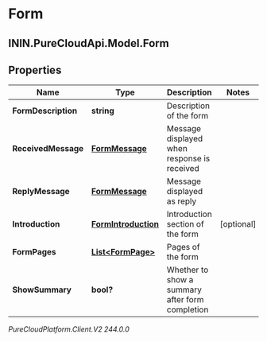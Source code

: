 # Form

## ININ.PureCloudApi.Model.Form

## Properties

|Name | Type | Description | Notes|
|------------ | ------------- | ------------- | -------------|
| **FormDescription** | **string** | Description of the form | |
| **ReceivedMessage** | [**FormMessage**](FormMessage) | Message displayed when response is received | |
| **ReplyMessage** | [**FormMessage**](FormMessage) | Message displayed as reply | |
| **Introduction** | [**FormIntroduction**](FormIntroduction) | Introduction section of the form | [optional] |
| **FormPages** | [**List&lt;FormPage&gt;**](FormPage) | Pages of the form | |
| **ShowSummary** | **bool?** | Whether to show a summary after form completion | |



_PureCloudPlatform.Client.V2 244.0.0_
